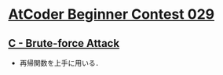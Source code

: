 # [AtCoder Beginner Contest 029](https://atcoder.jp/contests/abc029/tasks)

## [C - Brute-force Attack](https://atcoder.jp/contests/abc029/tasks/abc029_c)
- 再帰関数を上手に用いる．
